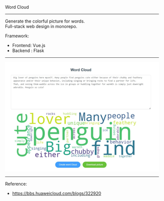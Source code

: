 Word Cloud

---
Generate the colorful picture for words.  
Full-stack web design in monorepo.

Framework:
 - Frontend: Vue.js
 - Backend : Flask
  
---
<!-- ![image](https://github.com/caitlinttl/word-cloud/blob/master/example.jpg) -->
<!-- <img src="https://github.com/caitlinttl/word-cloud/blob/master/example.jpg" width="564" height="400" alt="example" /> -->
<img src="https://github.com/caitlinttl/word-cloud/blob/master/example.jpg" alt="example" />

---
Reference:
 - https://bbs.huaweicloud.com/blogs/322920

